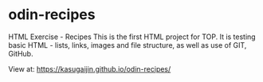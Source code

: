 # odin-recipes
HTML Exercise - Recipes
This is the first HTML project for TOP. It is testing basic HTML - lists, links, images and file structure, as well as use of GIT, GitHub.

View at: https://kasugaijin.github.io/odin-recipes/
